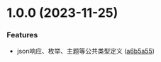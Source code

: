 # 1.0.0 (2023-11-25)


### Features

* json响应、枚举、主题等公共类型定义 ([a6b5a55](https://github.com/dongjak-types/commons-ts/commit/a6b5a55d44a1954414ec77c5ce5440c1bde6c67f))

